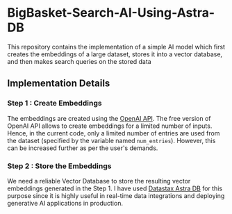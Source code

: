# BigBasket-Search-AI-Using-Astra-DB
This repository contains the implementation of a simple AI model which first creates the embeddings of a large dataset, stores it into a vector database, and then makes search queries on the stored data


## Implementation Details

### Step 1 : Create Embeddings

The embeddings are created using the [OpenAI API](https://platform.openai.com/docs/api-reference). The free version of OpenAI API
allows to create embeddings for a limited number of inputs. 
Hence, in the current code, only a limited number of entries are used from the dataset (specified by the variable named `num_entries`). However, this can be increased further as per the user's demands.

### Step 2 : Store the Embeddings

We need a reliable Vector Database to store the resulting vector embeddings generated in the Step 1. I have used [Datastax Astra DB](https://www.datastax.com/) for this purpose since it is highly useful in real-time data integrations and deploying generative AI applications in production. 

